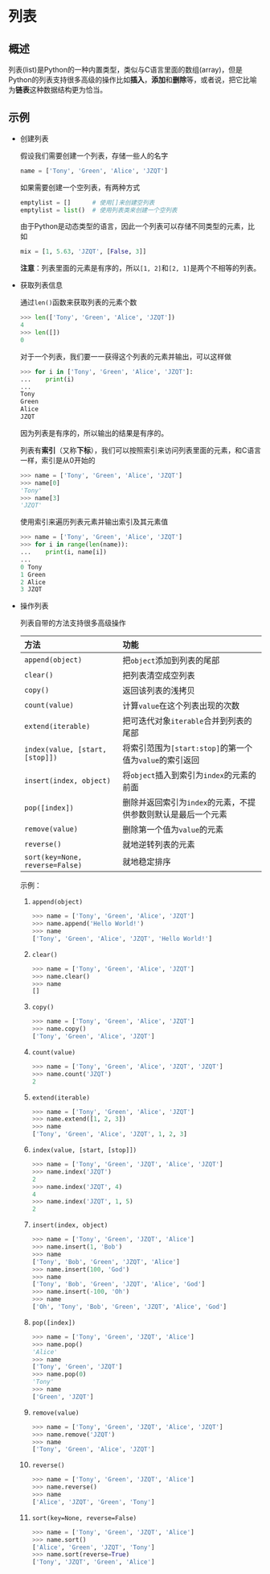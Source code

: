# 列表

## 概述

列表(list)是Python的一种内置类型，类似与C语言里面的数组(array)，但是Python的列表支持很多高级的操作比如**插入**，**添加**和**删除**等，或者说，把它比喻为**链表**这种数据结构更为恰当。

## 示例

* 创建列表

    假设我们需要创建一个列表，存储一些人的名字
    ```python
    name = ['Tony', 'Green', 'Alice', 'JZQT']
    ```

    如果需要创建一个空列表，有两种方式
    ```python
    emptylist = []      # 使用[]来创建空列表
    emptylist = list()  # 使用列表类来创建一个空列表
    ```

    由于Python是动态类型的语言，因此一个列表可以存储不同类型的元素，比如
    ```python
    mix = [1, 5.63, 'JZQT', [False, 3]]
    ```

    **注意**：列表里面的元素是有序的，所以`[1, 2]`和`[2, 1]`是两个不相等的列表。

* 获取列表信息

    通过`len()`函数来获取列表的元素个数
    ```python
    >>> len(['Tony', 'Green', 'Alice', 'JZQT'])
    4
    >>> len([])
    0
    ```

    对于一个列表，我们要一一获得这个列表的元素并输出，可以这样做
    ```python
    >>> for i in ['Tony', 'Green', 'Alice', 'JZQT']:
    ...    print(i)
    ...
    Tony
    Green
    Alice
    JZQT
    ```
    因为列表是有序的，所以输出的结果是有序的。

    列表有**索引**（又称**下标**），我们可以按照索引来访问列表里面的元素，和C语言一样，索引是从0开始的
    ```python
    >>> name = ['Tony', 'Green', 'Alice', 'JZQT']
    >>> name[0]
    'Tony'
    >>> name[3]
    'JZQT'
    ```

    使用索引来遍历列表元素并输出索引及其元素值
    ```python
    >>> name = ['Tony', 'Green', 'Alice', 'JZQT']
    >>> for i in range(len(name)):
    ...    print(i, name[i])
    ...
    0 Tony
    1 Green
    2 Alice
    3 JZQT
    ```

* 操作列表

    列表自带的方法支持很多高级操作

    |方法                           |功能                                                                                   |
    |:------------------------------|:--------------------------------------------------------------------------------------|
    |`append(object)`               |把`object`添加到列表的尾部                                                             |
    |`clear()`                      |把列表清空成空列表                                                                     |
    |`copy()`                       |返回该列表的浅拷贝                                                                     |
    |`count(value)`                 |计算`value`在这个列表出现的次数                                                        |
    |`extend(iterable)`             |把可迭代对象`iterable`合并到列表的尾部                                                 |
    |`index(value, [start, [stop]])`|将索引范围为`[start:stop]`的第一个值为`value`的索引返回                                |
    |`insert(index, object)`        |将`object`插入到索引为`index`的元素的前面                                              |
    |`pop([index])`                 |删除并返回索引为`index`的元素，不提供参数则默认是最后一个元素                          |
    |`remove(value)`                |删除第一个值为`value`的元素                                                            |
    |`reverse()`                    |就地逆转列表的元素                                                                     |
    |`sort(key=None, reverse=False)`|就地稳定排序                                                                           |

    示例：
    1. `append(object)`

        ```python
        >>> name = ['Tony', 'Green', 'Alice', 'JZQT']
        >>> name.append('Hello World!')
        >>> name
        ['Tony', 'Green', 'Alice', 'JZQT', 'Hello World!']
        ```

    2. `clear()`

        ```python
        >>> name = ['Tony', 'Green', 'Alice', 'JZQT']
        >>> name.clear()
        >>> name
        []
        ```

    3. `copy()`

        ```python
        >>> name = ['Tony', 'Green', 'Alice', 'JZQT']
        >>> name.copy()
        ['Tony', 'Green', 'Alice', 'JZQT']
        ```

    4. `count(value)`

        ```python
        >>> name = ['Tony', 'Green', 'Alice', 'JZQT', 'JZQT']
        >>> name.count('JZQT')
        2
        ```

    5. `extend(iterable)`

        ```python
        >>> name = ['Tony', 'Green', 'Alice', 'JZQT']
        >>> name.extend([1, 2, 3])
        >>> name
        ['Tony', 'Green', 'Alice', 'JZQT', 1, 2, 3]
        ```

    6. `index(value, [start, [stop]])`

        ```python
        >>> name = ['Tony', 'Green', 'JZQT', 'Alice', 'JZQT']
        >>> name.index('JZQT')
        2
        >>> name.index('JZQT', 4)
        4
        >>> name.index('JZQT', 1, 5)
        2
        ```

    7. `insert(index, object)`

        ```python
        >>> name = ['Tony', 'Green', 'JZQT', 'Alice']
        >>> name.insert(1, 'Bob')
        >>> name
        ['Tony', 'Bob', 'Green', 'JZQT', 'Alice']
        >>> name.insert(100, 'God')
        >>> name
        ['Tony', 'Bob', 'Green', 'JZQT', 'Alice', 'God']
        >>> name.insert(-100, 'Oh')
        >>> name
        ['Oh', 'Tony', 'Bob', 'Green', 'JZQT', 'Alice', 'God']
        ```

    8. `pop([index])`

        ```python
        >>> name = ['Tony', 'Green', 'JZQT', 'Alice']
        >>> name.pop()
        'Alice'
        >>> name
        ['Tony', 'Green', 'JZQT']
        >>> name.pop(0)
        'Tony'
        >>> name
        ['Green', 'JZQT']
        ```

    9. `remove(value)`

        ```python
        >>> name = ['Tony', 'Green', 'JZQT', 'Alice', 'JZQT']
        >>> name.remove('JZQT')
        >>> name
        ['Tony', 'Green', 'Alice', 'JZQT']
        ```

    10. `reverse()`

        ```python
        >>> name = ['Tony', 'Green', 'JZQT', 'Alice']
        >>> name.reverse()
        >>> name
        ['Alice', 'JZQT', 'Green', 'Tony']
        ```

    11. `sort(key=None, reverse=False)`

        ```python
        >>> name = ['Tony', 'Green', 'JZQT', 'Alice']
        >>> name.sort()
        ['Alice', 'Green', 'JZQT', 'Tony']
        >>> name.sort(reverse=True)
        ['Tony', 'JZQT', 'Green', 'Alice']
        ```
